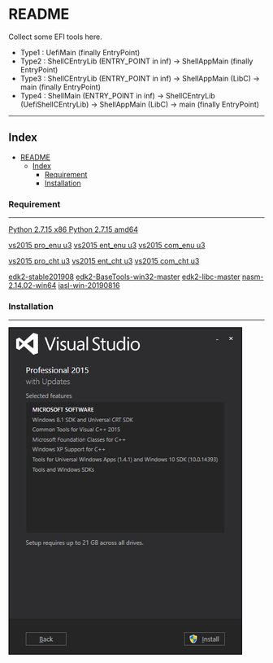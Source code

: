 
README
===========================
Collect some EFI tools here.

* Type1 : UefiMain         (finally EntryPoint)
* Type2 : ShellCEntryLib   (ENTRY_POINT in inf) -> ShellAppMain   (finally EntryPoint)
* Type3 : ShellCEntryLib   (ENTRY_POINT in inf) -> ShellAppMain   (LibC)               -> main (finally EntryPoint)
* Type4 : ShellMain        (ENTRY_POINT in inf) -> ShellCEntryLib (UefiShellCEntryLib) -> ShellAppMain  (LibC)       -> main (finally EntryPoint)

****

## Index
- [README](#readme)
  - [Index](#index)
    - [Requirement](#requirement)
    - [Installation](#installation)


### Requirement
___
[Python 2.7.15  x86 ](https://www.python.org/ftp/python/2.7.15/python-2.7.15.msi)
[Python 2.7.15 amd64](https://www.python.org/ftp/python/2.7.15/python-2.7.15.amd64.msi)

[vs2015 pro_enu u3](http://download.microsoft.com/download/e/b/c/ebc2c43f-3821-4a0b-82b1-d05368af1604/vs2015.3.pro_enu.iso)
[vs2015 ent_enu u3](http://download.microsoft.com/download/8/4/3/843ec655-1b67-46c3-a7a4-10a1159cfa84/vs2015.3.ent_enu.iso)
[vs2015 com_enu u3](http://download.microsoft.com/download/b/e/d/bedddfc4-55f4-4748-90a8-ffe38a40e89f/vs2015.3.com_enu.iso)

[vs2015 pro_cht u3](http://download.microsoft.com/download/6/c/f/6cfe65ad-a72a-4828-8477-6abf91daa920/vs2015.3.pro_cht.iso)
[vs2015 ent_cht u3](http://download.microsoft.com/download/9/d/f/9df3e0f6-519d-43ac-952c-ff1d3bd5e486/vs2015.3.ent_cht.iso)
[vs2015 com_cht u3](http://download.microsoft.com/download/7/6/d/76dd809a-d4ae-4e0e-9a24-ad55576e5c8a/vs2015.3.com_cht.iso)

[edk2-stable201908](https://github.com/tianocore/edk2/archive/edk2-stable201908.zip)
[edk2-BaseTools-win32-master](https://github.com/tianocore/edk2-BaseTools-win32/archive/master.zip)
[edk2-libc-master](https://github.com/tianocore/edk2-libc/archive/master.zip)
[nasm-2.14.02-win64](https://www.nasm.us/pub/nasm/releasebuilds/2.14.02/win64/nasm-2.14.02-win64.zip)
[iasl-win-20190816](https://acpica.org/sites/acpica/files/iasl-win-20190816.zip)


### Installation
___
![sdk](Untitled.png "sdk")

